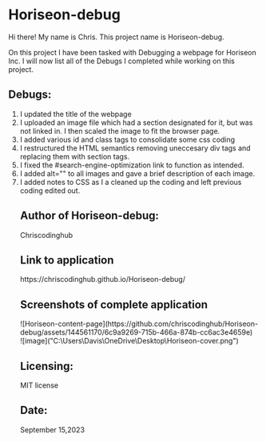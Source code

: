 # Horiseon-debug

Hi there! My name is Chris. This project name is Horiseon-debug.

On this project I have been tasked with Debugging a webpage for Horiseon Inc.
I will now list all of the Debugs I completed while working on this project.

<h2> Debugs: </h2>
<ol>
 <li>I updated the title of the webpage</li>
 <li>I uploaded an image file which had a section designated for it, but was not linked in. I then scaled the image to fit the browser page.</li>
<li>I added various id and class tags to consolidate some css coding</li>
<li>I restructured the HTML semantics removing uneccesary div tags and replacing them with section tags.</li>
<li>I fixed the #search-engine-optimization link to function as intended.</li>
<li>I added alt="" to all images and gave a brief description of each image.</li>
<li>I added notes to CSS as I a cleaned up the coding and left previous coding edited out.</li>



<h2>Author of Horiseon-debug:</h2>
Chriscodinghub

<h2> Link to application</h2>
https://chriscodinghub.github.io/Horiseon-debug/

<h2>Screenshots of complete application</h2>
![Horiseon-content-page](https://github.com/chriscodinghub/Horiseon-debug/assets/144561170/6c9a9269-715b-466a-874b-cc6ac3e4659e)

<br>
![image]("C:\Users\Davis\OneDrive\Desktop\Horiseon-cover.png")

<h2>Licensing:</h2>
<p>MIT license</p>

<h2>Date:</h2>
<p>September 15,2023</p>

